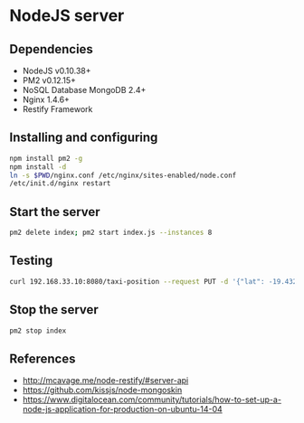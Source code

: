 # NodeJS server

## Dependencies
* NodeJS v0.10.38+
* PM2 v0.12.15+
* NoSQL Database MongoDB 2.4+
* Nginx 1.4.6+
* Restify Framework

## Installing and configuring
```bash
npm install pm2 -g
npm install -d
ln -s $PWD/nginx.conf /etc/nginx/sites-enabled/node.conf
/etc/init.d/nginx restart
```

## Start the server
```bash
pm2 delete index; pm2 start index.js --instances 8
```

## Testing
```bash
curl 192.168.33.10:8080/taxi-position --request PUT -d '{"lat": -19.432608, "long": -99.133208}' -H 'Accept: application/json' -H 'Content-type: application/json'
```

## Stop the server
```bash
pm2 stop index
```

## References
* http://mcavage.me/node-restify/#server-api
* https://github.com/kissjs/node-mongoskin
* https://www.digitalocean.com/community/tutorials/how-to-set-up-a-node-js-application-for-production-on-ubuntu-14-04
